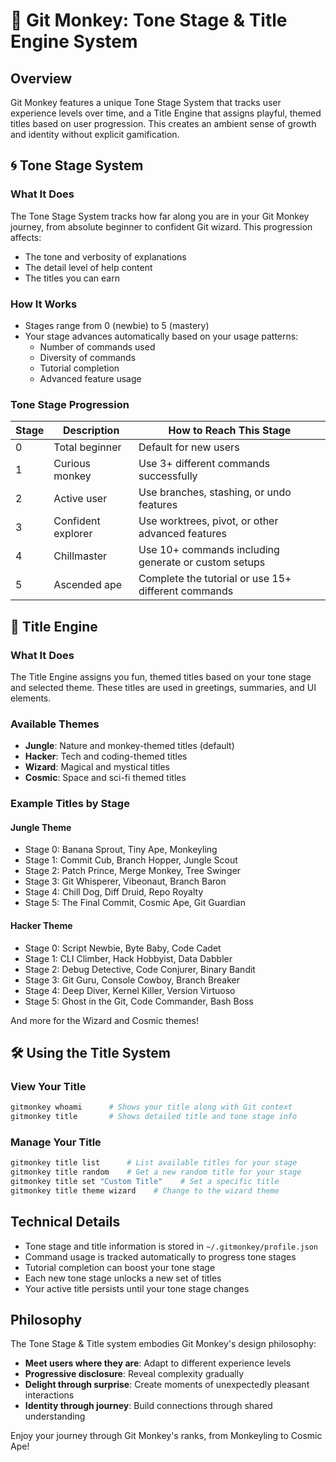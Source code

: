 # 🐒 Git Monkey: Tone Stage & Title Engine System

## Overview

Git Monkey features a unique Tone Stage System that tracks user experience levels over time, and a Title Engine that assigns playful, themed titles based on user progression. This creates an ambient sense of growth and identity without explicit gamification.

## 🌀 Tone Stage System

### What It Does
The Tone Stage System tracks how far along you are in your Git Monkey journey, from absolute beginner to confident Git wizard. This progression affects:

- The tone and verbosity of explanations
- The detail level of help content
- The titles you can earn

### How It Works
- Stages range from 0 (newbie) to 5 (mastery)
- Your stage advances automatically based on your usage patterns:
  - Number of commands used
  - Diversity of commands
  - Tutorial completion
  - Advanced feature usage

### Tone Stage Progression

| Stage | Description | How to Reach This Stage |
|-------|-------------|-------------------------|
| 0 | Total beginner | Default for new users |
| 1 | Curious monkey | Use 3+ different commands successfully |
| 2 | Active user | Use branches, stashing, or undo features |
| 3 | Confident explorer | Use worktrees, pivot, or other advanced features |
| 4 | Chillmaster | Use 10+ commands including generate or custom setups |
| 5 | Ascended ape | Complete the tutorial or use 15+ different commands |

## 🍌 Title Engine

### What It Does
The Title Engine assigns you fun, themed titles based on your tone stage and selected theme. These titles are used in greetings, summaries, and UI elements.

### Available Themes
- **Jungle**: Nature and monkey-themed titles (default)
- **Hacker**: Tech and coding-themed titles
- **Wizard**: Magical and mystical titles
- **Cosmic**: Space and sci-fi themed titles

### Example Titles by Stage

#### Jungle Theme
- Stage 0: Banana Sprout, Tiny Ape, Monkeyling
- Stage 1: Commit Cub, Branch Hopper, Jungle Scout
- Stage 2: Patch Prince, Merge Monkey, Tree Swinger
- Stage 3: Git Whisperer, Vibeonaut, Branch Baron
- Stage 4: Chill Dog, Diff Druid, Repo Royalty
- Stage 5: The Final Commit, Cosmic Ape, Git Guardian

#### Hacker Theme
- Stage 0: Script Newbie, Byte Baby, Code Cadet
- Stage 1: CLI Climber, Hack Hobbyist, Data Dabbler
- Stage 2: Debug Detective, Code Conjurer, Binary Bandit
- Stage 3: Git Guru, Console Cowboy, Branch Breaker
- Stage 4: Deep Diver, Kernel Killer, Version Virtuoso
- Stage 5: Ghost in the Git, Code Commander, Bash Boss

And more for the Wizard and Cosmic themes!

## 🛠️ Using the Title System

### View Your Title
```bash
gitmonkey whoami      # Shows your title along with Git context
gitmonkey title       # Shows detailed title and tone stage info
```

### Manage Your Title
```bash
gitmonkey title list      # List available titles for your stage
gitmonkey title random    # Get a new random title for your stage
gitmonkey title set "Custom Title"    # Set a specific title
gitmonkey title theme wizard    # Change to the wizard theme
```

## Technical Details

- Tone stage and title information is stored in `~/.gitmonkey/profile.json`
- Command usage is tracked automatically to progress tone stages
- Tutorial completion can boost your tone stage
- Each new tone stage unlocks a new set of titles
- Your active title persists until your tone stage changes

## Philosophy

The Tone Stage & Title system embodies Git Monkey's design philosophy:
- **Meet users where they are**: Adapt to different experience levels
- **Progressive disclosure**: Reveal complexity gradually
- **Delight through surprise**: Create moments of unexpectedly pleasant interactions
- **Identity through journey**: Build connections through shared understanding

Enjoy your journey through Git Monkey's ranks, from Monkeyling to Cosmic Ape!